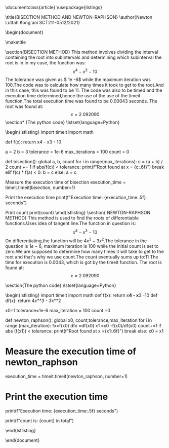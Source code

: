 

\documentclass{article}
\usepackage{listings}

\title{BISECTION METHOD AND NEWTON-RAPHSON}
\author{Newton Luttah Kong'ani SCT211-0512/2021}

\begin{document}

\maketitle

\section{BISECTION METHOD}
This method involves dividing the interval containing the root into subintervals and determining which subinterval the root is in.In my case, the function was:
$$x^4 - x^3 -10$$
The tolerance was given as $ 1e -6$ while the maximum iteration was 100.The code was to calculate how many times it took to get to the root.And in this case, this was found to be 11.
The code was also to be timed and the execution time determined,hence the use of the use of the timeit function.The total execution time was found to be 0.00043 seconds.
The root was found at:
$$x=2.092090$$
\section* {The python code}
\lstset{language=Python}

\begin{lstlisting}
import timeit
import math

def f(x):
return x4 - x3 - 10

a = 2
b = 3
tolerance = 1e-6
max_iterations = 100
count = 0

def bisection():
global a, b, count
for i in range(max_iterations):
c = (a + b) / 2
count += 1
if abs(f(c)) < tolerance:
print(f"Root found at x = {c:.6f}")
break
elif f(c) * f(a) < 0:
b = c
else:
a = c

Measure the execution time of bisection
execution_time = timeit.timeit(bisection, number=1)

Print the execution time
print(f"Execution time: {execution_time:.5f} seconds")

Print count
print(count)
\end{lstlisting}
\section{ NEWTON-RAPHSON METHOD}
This method is used to find the roots of differentiable functions.Uses idea of tangent line.The function in question is:
$$x^4-x^3-10$$
On differentiating,the function will be $4x^3-3x^2$.The tolerance in the question is $1e-6$, maximum iteration is 100 while the initial count is set to zero.We are supposed to determine how many times it will take to get to the root and that's why we use count.The count eventually sums up to:11
The time for execution is 0.0043, which is got by the timeit function.
The root is found at:
$$x=2.092090$$

\section{The python code}
\lstset{language=Python}

\begin{lstlisting}
import timeit
import math
def f(x):
    return x**4 - x**3 -10
def df(x):
    return 4*x**3 - 3*x**2

x0=1
tolerance=1e-6
max_iteration = 100
count =0

def newton_raphson():
    global x0, count,tolerance,max_iteration
    for i in range (max_iteration):
        fx=f(x0)
        dfx =df(x0)
        x1 =x0 -f(x0)/df(x0)
        count+=1
        if abs (f(x1)) < tolerance:
            print(f"Root found at x ={x1:.6f}")
            break
        else:
            x0 = x1
# Measure the execution time of newton_raphson
execution_time = timeit.timeit(newton_raphson, number=1)

# Print the execution time
print(f"Execution time: {execution_time:.5f} seconds")


print(f"count is: {count} in total")






\end{lstlisting}










\end{document}
